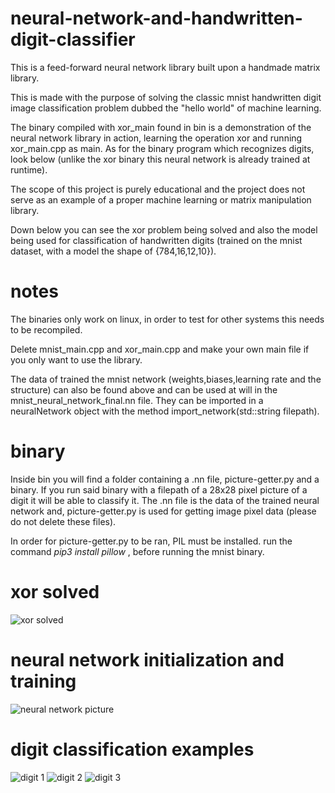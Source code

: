 # neural-network-and-handwritten-digit-classifier
This is a feed-forward neural network library built upon a handmade matrix library.

This is made with the purpose of solving the classic mnist handwritten digit image classification problem dubbed the "hello world" of machine learning.

The binary compiled with xor_main found in bin is a demonstration of the neural network library in action, learning the operation xor and running xor_main.cpp as main. As for the binary program which recognizes digits, look below (unlike the xor binary this neural network is already trained at runtime).

The scope of this project is purely educational and the project does not serve as an example of a proper machine learning or matrix manipulation library.

Down below you can see the xor problem being solved and also the model being used for classification of handwritten digits (trained on the mnist dataset, with a model the shape of {784,16,12,10}).

# notes
The binaries only work on linux, in order to test for other systems this needs to be recompiled.

Delete mnist_main.cpp and xor_main.cpp and make your own main file if you only want to use the library.

The data of trained the mnist network (weights,biases,learning rate and the structure) can also be found above and can be used at will in the mnist_neural_network_final.nn file. They can be imported in a neuralNetwork object with the method import_network(std::string filepath).

# binary
Inside bin you will find a folder containing a .nn file, picture-getter.py and a binary. If you run said binary with a filepath of a 28x28 pixel picture of a digit it will be able to classify it. The .nn file is the data of the trained neural network and, picture-getter.py is used for getting image pixel data (please do not delete these files). 

In order for picture-getter.py to be ran, PIL must be installed. run the command *pip3 install pillow* , before running the mnist binary. 

# xor solved
![xor solved](https://github.com/david-cons/neural-network-and-handwritten-digit-classifier/blob/master/pictures/xor_solved.png)

# neural network initialization and training
![neural network picture](https://github.com/david-cons/neural-network-and-handwritten-digit-classifier/blob/master/pictures/neural_network_iandt.png)

# digit classification examples
![digit 1](https://github.com/david-cons/neural-network-and-handwritten-digit-classifier/blob/master/pictures/mnist_classifier_2.jpg)
![digit 2](https://github.com/david-cons/neural-network-and-handwritten-digit-classifier/blob/master/pictures/mnist_classification_problem0.png)
![digit 3](https://github.com/david-cons/neural-network-and-handwritten-digit-classifier/blob/master/pictures/image.png)
